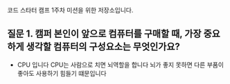 코드 스타터 캠프 1주차 미션을 위한 저장소입니다.
## 질문 1. 캠퍼 본인이 앞으로 컴퓨터를 구매할 때, 가장 중요하게 생각할 컴퓨터의 구성요소는 무엇인가요?

- CPU 입니다 CPU는 사람으로 치면 뇌역할을 합니다 뇌가 좋지 못하면 다른 부품이 좋아도 사용하기 힘들기 떄문입니다
